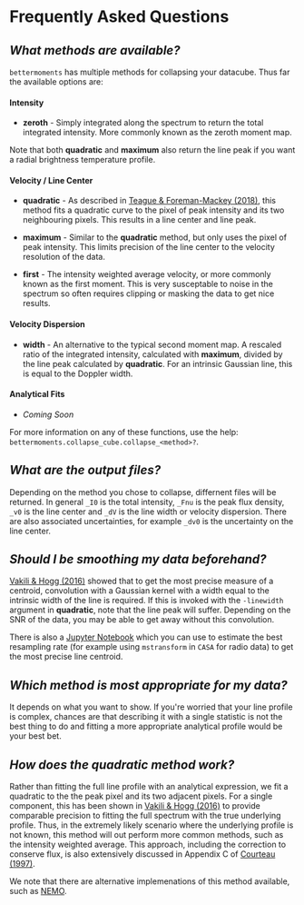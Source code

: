 # Frequently Asked Questions


## _What methods are available?_

`bettermoments` has multiple methods for collapsing your datacube. Thus far the available options are:

#### Intensity

* **zeroth** - Simply integrated along the spectrum to return the total integrated intensity. More commonly known as the zeroth moment map.

Note that both **quadratic** and **maximum** also return the line peak if you want a radial brightness temperature profile.

#### Velocity / Line Center

* **quadratic** - As described in [Teague & Foreman-Mackey (2018)](http://iopscience.iop.org/article/10.3847/2515-5172/aae265/meta), this method fits a quadratic curve to the pixel of peak intensity and its two neighbouring pixels. This results in a line center and line peak.

* **maximum** - Similar to the **quadratic** method, but only uses the pixel of peak intensity. This limits precision of the line center to the velocity resolution of the data.

* **first** - The intensity weighted average velocity, or more commonly known as the first moment. This is very susceptable to noise in the spectrum so often requires clipping or masking the data to get nice results.

#### Velocity Dispersion

* **width** - An alternative to the typical second moment map. A rescaled ratio of the integrated intensity, calculated with **maximum**, divided by the line peak calculated by **quadratic**. For an intrinsic Gaussian line, this is equal to the Doppler width.

#### Analytical Fits

* _Coming Soon_

For more information on any of these functions, use the help: `bettermoments.collapse_cube.collapse_<method>?`.


## _What are the output files?_

Depending on the method you chose to collapse, differnent files will be returned. In general `_I0` is the total intensity, `_Fnu` is the peak flux density, `_v0` is the line center and `_dV` is the line width or velocity dispersion. There are also associated uncertainties, for example `_dv0` is the uncertainty on the line center.


## _Should I be smoothing my data beforehand?_

[Vakili & Hogg (2016)](https://arxiv.org/abs/1610.05873) showed that to get the most precise measure of a centroid, convolution with a Gaussian kernel with a width equal to the intrinsic width of the line is required. If this is invoked with the `-linewidth` argument in **quadratic**, note that the line peak will suffer. Depending on the SNR of the data, you may be able to get away without this convolution.

There is also a [Jupyter Notebook](https://github.com/richteague/bettermoments/blob/master/docs/notebooks/DetermineOptimalResolution.ipynb) which you can use to estimate the best resampling rate (for example using `mstransform` in `CASA` for radio data) to get the most precise line centroid.

## _Which method is most appropriate for my data?_

It depends on what you want to show. If you're worried that your line profile is complex, chances are that describing it with a single statistic is not the best thing to do and fitting a more appropriate analytical profile would be your best bet.


## _How does the quadratic method work?_

Rather than fitting the full line profile with an analytical expression, we fit a quadratic to the the peak pixel and its two adjacent pixels. For a single component, this has been shown in [Vakili & Hogg (2016)](https://arxiv.org/abs/1610.05873) to provide comparable precision to fitting the full spectrum with the true underlying profile. Thus, in the extremely likely scenario where the underlying profile is not known, this method will out perform more common methods, such as the intensity weighted average. This approach, including the correction to conserve flux, is also extensively discussed in Appendix C of [Courteau (1997)](https://arxiv.org/pdf/astro-ph/9709201.pdf).

We note that there are alternative implemenations of this method available, such as [NEMO](https://github.com/teuben/nemo).
